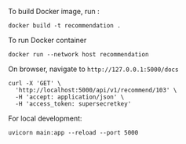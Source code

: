 To build Docker image, run :

`docker build -t recommendation .`

To run Docker container

`docker run --network host recommendation`

On browser, navigate to `http://127.0.0.1:5000/docs`

```
curl -X 'GET' \
  'http://localhost:5000/api/v1/recommend/103' \
  -H 'accept: application/json' \
  -H 'access_token: supersecretkey'
```

For local development:

`uvicorn main:app --reload --port 5000`
